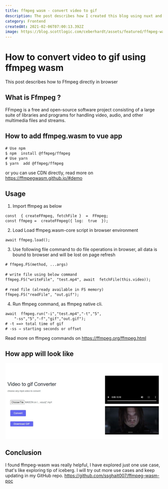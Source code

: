 ```yaml
---
title: ffmpeg wasm - convert video to gif
description: The post describes how I created this blog using nuxt and tailwind css. 
category: Frontend
createdAt: 2021-02-06T07:00:13.392Z
image: https://blog.scottlogic.com/ceberhardt/assets/featured/ffmpeg-wasm.png
---
```




# How to convert video to gif using ffmpeg wasm

This post describes how to Ffmpeg directly in browser

## What is Ffmpeg ?
FFmpeg is a free and open-source software project consisting of a large suite of libraries and programs for handling video, audio, and other multimedia files and streams.

## How to add ffmpeg.wasm to vue app

```
# Use npm
$ npm  install @ffmpeg/ffmpeg
# Use yarn
$ yarn  add @ffmpeg/ffmpeg
```
or you can use CDN directly, read more on https://ffmpegwasm.github.io/#demo 
## Usage
1. Import ffmpeg as below
```
const  { createFFmpeg, fetchFile }  =  FFmpeg;
const ffmpeg =  createFFmpeg({ log:  true  });
  ```
2. Load Load ffmpeg.wasm-core script in browser environment
```
await ffmpeg.load();
```
3. Use following file command to do file operations in browser, all data is bound to browser and will be lost on page refresh
```
# ffmpeg.FS(method, ...args)

# write file using below command
ffmpeg.FS("writeFile", "test.mp4", await  fetchFile(this.video));

# read file (already available in FS memory)  
ffmpeg.FS("readFile", "out.gif");
```
4. Run ffmpeg command, as ffmpeg native cli.
```
await  ffmpeg.run("-i","test.mp4","-t","5",
	"-ss","5","-f","gif","out.gif");
# -t ==> total time of gif
# -ss ⇒ starting seconds or offset  
```
Read more on ffmpeg commands on https://ffmpeg.org/ffmpeg.html
## How app will look like
![image alt text](https://raw.githubusercontent.com/ssghait007/blog/main/assets/ffmpeg-mp4-to-gif.JPG)

## Conclusion
I found ffmpeg-wasm was really helpful, I have explored just one use case, that's like exploring tip of iceberg.
I will try out more use cases and keep updating in my GitHub repo.
https://github.com/ssghait007/ffmpeg-wasm-poc




